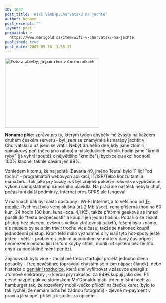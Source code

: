 ```yaml
---
ID: 1647
post_title: 'WiFi v&nbsp;Chorvatsku na jachtě'
author: Noname
post_excerpt: ""
layout: post
permalink: >
  https://www.marigold.cz/item/wifi-v-chorvatsku-na-jachte
published: true
post_date: 2005-05-16 13:55:31
---
```

	
<div class=rightbox><img src="/wp-content/uploads/cache/20050516-jachtas.jpg" alt="Foto z plavby, já jsem ten v černé mikině" width="300" height="225" /></div>
<p><strong>Noname píše</strong>: zpráva pro ty, kterým týden chyběly mé žvásty na každém druhém českém serveru - byl jsem se známými a kamarády jachtit v Chorvatsku a už jsem se vrátil. Nebýt druhého dne, kdy jsme zlomili spinakrový peň (něco jako ráhno) a následujících několik hodin jsme "krmili ryby" (já vyhrál soutěž o nějvětšího "krmiče"), bych celou akci hodnotil 100% kladně, takhle dávám jen 99%.</p>
<p>Vzhledem k tomu, že na jachtě (Bavaria 49, jméno Teuta) bylo 11 lidí "od fochu" - programátoři webových aplikací,&nbsp;IT/ISP/Telco konzultanti a manažeři... tak jako prý každý rok byl zřejmě pokořen rekord ve výpočetním výkonu samostatného námořního plavidla. Na práci ale naštěstí nebyla chuť, počasí ani další podmínky, Internet přes GPRS ale fungoval.</p>
<p>V marínách pak byl často dostupný i Wi-Fi Internet, a to většinou od <a href="http://www.t-mobile.hr/english/10/10-20-40-30-10.asp" >T-mobile</a>. Rychlost byla velmi slušná (až 2 Mbit/sec), cena příšerná (hodina 60 kun, 24 hodin 130 kun, kuna=cca. 4,1 Kč), takže přítomní geekové se ihned pustili do "testu bezpečnosti" a koupili jen jednu hodinu. Podařilo se získat přístup bez placení, ovšem s velkou ztrátovostí paketů, řešení bylo známo, ale muselo by se s tím trávit trochu více času, takže se nakonec koupil jednodenní přístup. Krom této málo významné díry mají tyto hot-spoty ještě jeden - větší - problém: s jedním accountem se může v daný čas připojit neomezeně mnoho lidí (přitom kdyby chtěli, mohli mít&nbsp;systém bez těchto chyb za podstatně méně peněz).</p>
<p>Zajímavostí bylo více - zaujal mě třeba&nbsp;startující&nbsp;projekt jednoho člena posádky - <a href="http://www.bigsister.net/">free nevěstinec</a> (opravdu! chystám se o tom napsat článek), nebo historka o <a href="http://www.nucleostop.onlinehome.de/">geniální rozdvojce</a>, která umí&nbsp;vyfiltrovat v zásuvce energii z atomové elektrárny ;-) kterou prý rakušáci za 949€ kupují jako diví. Při cestě nazpět pak ve slovinském Mc'Donaldu platil jeden místní hoch za hamburger tak, že rozevřený mobil-véčko přiložil na čtečku karet (bylo to tak rychlé, že nemám bohužel žádnou fotografii) - zjevně m-payment v praxi a já si opět přišel jak sto let za opicemi. </p>